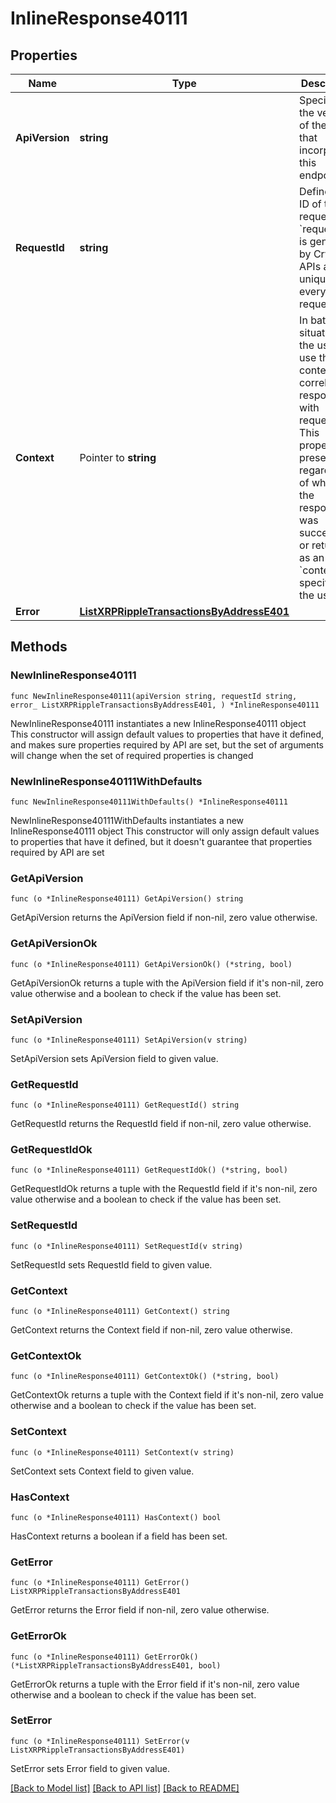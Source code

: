 # InlineResponse40111

## Properties

Name | Type | Description | Notes
------------ | ------------- | ------------- | -------------
**ApiVersion** | **string** | Specifies the version of the API that incorporates this endpoint. | 
**RequestId** | **string** | Defines the ID of the request. The &#x60;requestId&#x60; is generated by Crypto APIs and it&#39;s unique for every request. | 
**Context** | Pointer to **string** | In batch situations the user can use the context to correlate responses with requests. This property is present regardless of whether the response was successful or returned as an error. &#x60;context&#x60; is specified by the user. | [optional] 
**Error** | [**ListXRPRippleTransactionsByAddressE401**](ListXRPRippleTransactionsByAddressE401.md) |  | 

## Methods

### NewInlineResponse40111

`func NewInlineResponse40111(apiVersion string, requestId string, error_ ListXRPRippleTransactionsByAddressE401, ) *InlineResponse40111`

NewInlineResponse40111 instantiates a new InlineResponse40111 object
This constructor will assign default values to properties that have it defined,
and makes sure properties required by API are set, but the set of arguments
will change when the set of required properties is changed

### NewInlineResponse40111WithDefaults

`func NewInlineResponse40111WithDefaults() *InlineResponse40111`

NewInlineResponse40111WithDefaults instantiates a new InlineResponse40111 object
This constructor will only assign default values to properties that have it defined,
but it doesn't guarantee that properties required by API are set

### GetApiVersion

`func (o *InlineResponse40111) GetApiVersion() string`

GetApiVersion returns the ApiVersion field if non-nil, zero value otherwise.

### GetApiVersionOk

`func (o *InlineResponse40111) GetApiVersionOk() (*string, bool)`

GetApiVersionOk returns a tuple with the ApiVersion field if it's non-nil, zero value otherwise
and a boolean to check if the value has been set.

### SetApiVersion

`func (o *InlineResponse40111) SetApiVersion(v string)`

SetApiVersion sets ApiVersion field to given value.


### GetRequestId

`func (o *InlineResponse40111) GetRequestId() string`

GetRequestId returns the RequestId field if non-nil, zero value otherwise.

### GetRequestIdOk

`func (o *InlineResponse40111) GetRequestIdOk() (*string, bool)`

GetRequestIdOk returns a tuple with the RequestId field if it's non-nil, zero value otherwise
and a boolean to check if the value has been set.

### SetRequestId

`func (o *InlineResponse40111) SetRequestId(v string)`

SetRequestId sets RequestId field to given value.


### GetContext

`func (o *InlineResponse40111) GetContext() string`

GetContext returns the Context field if non-nil, zero value otherwise.

### GetContextOk

`func (o *InlineResponse40111) GetContextOk() (*string, bool)`

GetContextOk returns a tuple with the Context field if it's non-nil, zero value otherwise
and a boolean to check if the value has been set.

### SetContext

`func (o *InlineResponse40111) SetContext(v string)`

SetContext sets Context field to given value.

### HasContext

`func (o *InlineResponse40111) HasContext() bool`

HasContext returns a boolean if a field has been set.

### GetError

`func (o *InlineResponse40111) GetError() ListXRPRippleTransactionsByAddressE401`

GetError returns the Error field if non-nil, zero value otherwise.

### GetErrorOk

`func (o *InlineResponse40111) GetErrorOk() (*ListXRPRippleTransactionsByAddressE401, bool)`

GetErrorOk returns a tuple with the Error field if it's non-nil, zero value otherwise
and a boolean to check if the value has been set.

### SetError

`func (o *InlineResponse40111) SetError(v ListXRPRippleTransactionsByAddressE401)`

SetError sets Error field to given value.



[[Back to Model list]](../README.md#documentation-for-models) [[Back to API list]](../README.md#documentation-for-api-endpoints) [[Back to README]](../README.md)


